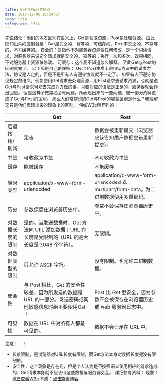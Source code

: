 ```yaml
---
title: Get与Post的区别
date: 2017-12-06 16:24:07
tags: Http
categories: Http
---
```

先说结论：他们的本质区别在语义上，Get是获取资源，Post是处理资源。
由此延伸出来的区别就是：Get是安全的，幂等的，可缓存的。Post不安全的，不幂等的，不可缓存的。
安全的：是指他不对服务器资源做任何修改，是一个只读请求，对服务器来说这个请求就是安全的。
幂等的：执行一次和多次，效果相同，不对服务器上资源做修改。<!--more-->
可缓存：这个我不知道怎么解释。
至此Get与Post的区别就完了。
以下都是自己的理解：
Get与Post本质上是http协议中的请求方法，协议是人定的，但是不是所有人有遵守协议就不一定了。
如果有人不遵守协议规定的语义，例如使用Get请求去处理资源，用Post请求去请求资源，也就是说Get与Post请求可以去完成对方做的事，只要对应的语法是正确的，服务器就会作出回应。
但是这样子做势必会有问题。所表现出来的一些问题，被一部分资料说成了Get与Post的区别。
那么人们常常说的Get与Post的哪些区别是什么？我理解这只是他们表现出来的现象上的区别。
例如W3c所罗列的：

|  | Get | Post |
|---|---|---|
| 后退按钮/刷新 | 无害 | 数据会被重新提交（浏览器应该告知用户数据会被重新提交）。 |
| 书签 | 可收藏为书签 | 不可收藏为书签 |
| 缓存 | 能被缓存 | 不能缓存 |
| 编码类型 | application/x-www-form-urlencoded | application/x-www-form-urlencoded 或 multipart/form-data。为二进制数据使用多重编码。 |
| 历史 | 参数保留在浏览器历史中。 | 参数不会保存在浏览器历史中。 |
| 对数据长度的限制 | 是的。当发送数据时，Get 方法向 URL 添加数据；URL 的长度是受限制的（URL 的最大长度是 2048 个字符）。 | 无限制。 |
| 对数据类型的限制 | 只允许 ASCII 字符。 | 没有限制。也允许二进制数据。 |
| 安全性 | 与 Post 相比，Get 的安全性较差，因为所发送的数据是 URL 的一部分。发送密码或其他敏感信息时绝不要使用Get ！| Post 比 Get 更安全，因为参数不会被保存在浏览器历史或 web 服务器日志中。 |
| 可见性 | 数据在 URL 中对所有人都是可见的。 | 数据不会显示在 URL 中。 |

注意！！！
- 长度限制，是浏览器对URL长度有限制，而Get方法本身对数据长度是没有限制的。
- 安全性，这个现象是存在的，但是个人认为是不按照语义使用相应的请求造成的，Get请求本身就不应该带这些数据与服务器交互。
详细参考资料：
现象：[点击查看W3c](http://www.w3school.com.cn/tags/html_ref_httpmethods.asp)
本质：[点击查看博客](https://sunshinevvv.coding.me/blog/2017/02/09/HttpGETv.s.POST/)
